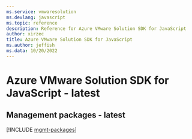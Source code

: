 ```yaml
---
ms.service: vmwaresolution
ms.devlang: javascript
ms.topic: reference
description: Reference for Azure VMware Solution SDK for JavaScript
author: xirzec
title: Azure VMware Solution SDK for JavaScript
ms.author: jeffish
ms.data: 10/20/2022
---
```

# Azure VMware Solution SDK for JavaScript - latest

## Management packages - latest
[!INCLUDE [mgmt-packages](vmware-solution-mgmt-index.md)]